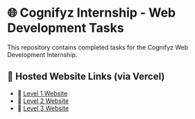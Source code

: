 # 🌐 Cognifyz Internship - Web Development Tasks

This repository contains completed tasks for the Cognifyz Web Development Internship.

## 🚀 Hosted Website Links (via Vercel)

- 🔹 [Level 1 Website](https://your-project.vercel.app/level1/)
- 🔹 [Level 2 Website](https://your-project.vercel.app/level2/)
- 🔹 [Level 3 Website](https://your-project.vercel.app/level3/)

